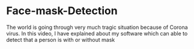 # Face-mask-Detection
The world is going through very much tragic situation because  of Corona virus. In this video, I have explained about my software which can able to detect that a person is with or without mask
